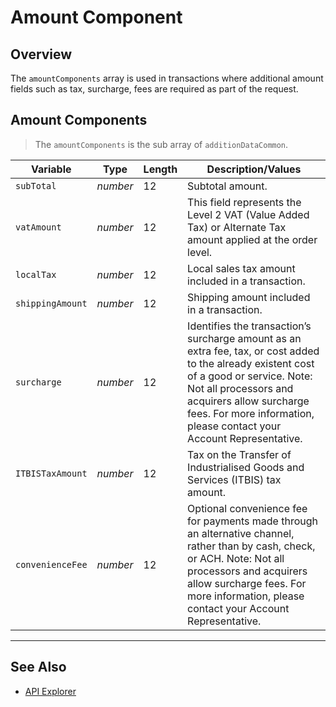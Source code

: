 # Amount Component

## Overview

The `amountComponents` array is used in transactions where additional amount fields such as tax, surcharge, fees are required as part of the request.

## Amount Components

<!-- theme:info -->
> The `amountComponents` is the sub array of `additionDataCommon`.

| Variable | Type | Length | Description/Values |
| --------- | --- | ------ | -------------- |
| `subTotal` | *number* | 12 | Subtotal amount. |
| `vatAmount` | *number* | 12 | This field represents the Level 2 VAT (Value Added Tax) or Alternate Tax amount applied at the order level. |
| `localTax` | *number* | 12 | Local sales tax amount included in a transaction. |
| `shippingAmount` | *number* | 12 | Shipping amount included in a transaction. |
| `surcharge` | *number* | 12 | Identifies the transaction’s surcharge amount as an extra fee, tax, or cost added to the already existent cost of a good or service. Note: Not all processors and acquirers allow surcharge fees. For more information, please contact your Account Representative. |
| `ITBISTaxAmount` | *number* | 12 | Tax on the Transfer of Industrialised Goods and Services (ITBIS) tax amount. |
| `convenienceFee` | *number* | 12 | Optional convenience fee for payments made through an alternative channel, rather than by cash, check, or ACH. Note: Not all processors and acquirers allow surcharge fees. For more information, please contact your Account Representative. |

---

## See Also

- [API Explorer](url)
